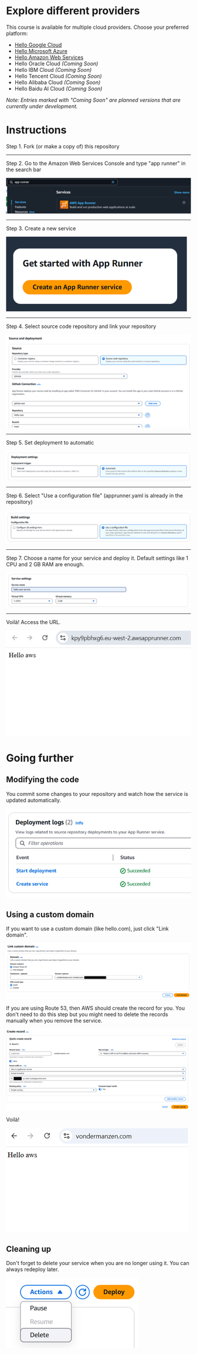 # Explore different providers

This course is available for multiple cloud providers. Choose your preferred platform:

- [Hello Google Cloud](https://github.com/Oxford-Research-Cloud-Competency-Centre/Hello-gcloud)
- [Hello Microsoft Azure](https://github.com/Oxford-Research-Cloud-Competency-Centre/Hello-mazure)
- [Hello Amazon Web Services](https://github.com/Oxford-Research-Cloud-Competency-Centre/Hello-aws)
- Hello Oracle Cloud *(Coming Soon)*
- Hello IBM Cloud *(Coming Soon)*
- Hello Tencent Cloud *(Coming Soon)*
- Hello Alibaba Cloud *(Coming Soon)*
- Hello Baidu AI Cloud *(Coming Soon)*

*Note: Entries marked with "Coming Soon" are planned versions that are currently under development.*

# Instructions

Step 1. Fork (or make a copy of) this repository

***

Step 2. Go to the Amazon Web Services Console and type "app runner" in the search bar

![Step 2](README_images/img1.png)

***

Step 3. Create a new service

![Step 3](README_images/img2.png)

***

Step 4. Select source code repository and link your repository 

![Step 4](README_images/img3.png)

***

Step 5. Set deployment to automatic

![Step 5](README_images/img4.png)

***

Step 6. Select "Use a configuration file" (apprunner.yaml is already in the repository) 

![Step 6](README_images/img5.png)

***

Step 7. Choose a name for your service and deploy it. Default settings like 1 CPU and 2 GB RAM are enough. 

![Step 7](README_images/img6.png)

***

Voilà! Access the URL.

![Voilà](README_images/img7.png)

# Going further

## Modifying the code

You commit some changes to your repository and watch how the service is updated automatically. 

![Updating a service](README_images/update.png)

## Using a custom domain 

If you want to use a custom domain (like hello.com), just click "Link domain".

![Linking the domain](README_images/link_domain.png)

If you are using Route 53, then AWS should create the record for you. You don't need to do this step but you might need to delete the records manually when you remove the service. 

![The DNS record](README_images/domain_routing.png)

Voilà! 

![Voilà](README_images/domain.png)

## Cleaning up

Don't forget to delete your service when you are no longer using it. You can always redeploy later. 

![Deleting a service](README_images/delete.png)











